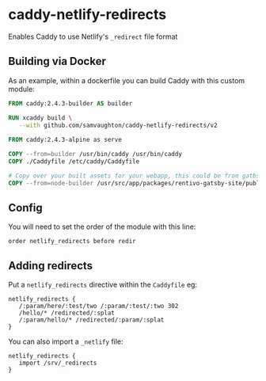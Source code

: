 # caddy-netlify-redirects
Enables Caddy to use Netlify's `_redirect` file format

## Building via Docker

As an example, within a dockerfile you can build Caddy with this custom module:

```dockerfile
FROM caddy:2.4.3-builder AS builder

RUN xcaddy build \
   --with github.com/samvaughton/caddy-netlify-redirects/v2
   
FROM caddy:2.4.3-alpine as serve

COPY --from=builder /usr/bin/caddy /usr/bin/caddy
COPY ./Caddyfile /etc/caddy/Caddyfile

# Copy over your built assets for your webapp, this could be from gatbsy which includes a _redirects file
COPY --from=node-builder /usr/src/app/packages/rentivo-gatsby-site/public /srv
```

## Config

You will need to set the order of the module with this line:

```Caddyfile
order netlify_redirects before redir
```

## Adding redirects

Put a `netlify_redirects` directive within the `Caddyfile` eg:

```Caddyfile
netlify_redirects {
   /:param/here/:test/two /:param/:test/:two 302
   /hello/* /redirected/:splat
   /:param/hello/* /redirected/:param/:splat
}
```

You can also import a `_netlify` file:

```Caddyfile
netlify_redirects {
   import /srv/_redirects
}
```